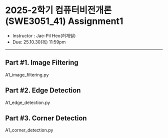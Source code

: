 # 2025-2학기 컴퓨터비전개론(SWE3051_41) Assignment1
* Instructor : Jae-Pil Heo(허재필)
* Due: 25.10.30(목) 11:59pm

---

## Part #1. Image Filtering
A1_image_filtering.py

## Part #2. Edge Detection
A1_edge_detection.py


## Part #3. Corner Detection
A1_corner_detection.py


